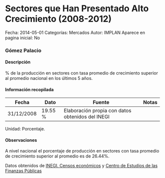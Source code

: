 Sectores que Han Presentado Alto Crecimiento (2008-2012)
=====

Fecha: 2014-05-01
Categorías: Mercados
Autor: IMPLAN
Aparece en pagina inicial: No

### Gómez Palacio

#### Descripción

% de la producción en sectores con tasa promedio de crecimiento superior al promedio nacional en los últimos 5 años.

<!-- break -->

#### Información recopilada

<table class="table table-hover table-bordered matriz">
  <thead>
    <tr><th>Fecha</th><th>Dato</th><th>Fuente</th><th>Notas</th></tr>
  </thead>
  <tbody>
    <tr><td class="centrado">31/12/2008</td><td class="derecha">19.55 %</td><td>Elaboración propia con datos obtenidos del INEGI</td><td></td></tr>
  </tbody>
</table>

Unidad: Porcentaje.

#### Observaciones

A nivel nacional el porcentaje de producción en sectores con tasa promedio de crecimiento superior al promedio es de 26.44%.

Datos obtenidos de [INEGI. Censos económicos](http://www3.inegi.org.mx/sistemas/saic/) y [Centro de Estudios de las Finanzas Públicas](http://www.cefp.gob.mx/Pub_Macro_Estadisticas.htm)
